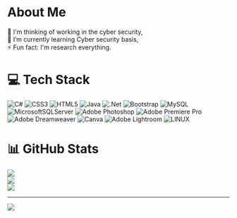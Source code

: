 # About Me
🔭 I'm thinking of working in the cyber security,<br>🌱 I’m currently learning Cyber security basis,<br>⚡ Fun fact: I'm research everything.


# 💻 Tech Stack
![C#](https://img.shields.io/badge/c%23-%23239120.svg?style=flat-square&logo=c-sharp&logoColor=white) ![CSS3](https://img.shields.io/badge/css3-%231572B6.svg?style=flat-square&logo=css3&logoColor=white) ![HTML5](https://img.shields.io/badge/html5-%23E34F26.svg?style=flat-square&logo=html5&logoColor=white) ![Java](https://img.shields.io/badge/java-%23ED8B00.svg?style=flat-square&logo=java&logoColor=white) ![.Net](https://img.shields.io/badge/.NET-5C2D91?style=flat-square&logo=.net&logoColor=white) ![Bootstrap](https://img.shields.io/badge/bootstrap-%23563D7C.svg?style=flat-square&logo=bootstrap&logoColor=white) ![MySQL](https://img.shields.io/badge/mysql-%2300f.svg?style=flat-square&logo=mysql&logoColor=white) ![MicrosoftSQLServer](https://img.shields.io/badge/Microsoft%20SQL%20Sever-CC2927?style=flat-square&logo=microsoft%20sql%20server&logoColor=white) ![Adobe Photoshop](https://img.shields.io/badge/adobephotoshop-%2331A8FF.svg?style=flat-square&logo=adobephotoshop&logoColor=white) ![Adobe Premiere Pro](https://img.shields.io/badge/Adobe%20Premiere%20Pro-9999FF.svg?style=flat-square&logo=Adobe%20Premiere%20Pro&logoColor=white) ![Adobe Dreamweaver](https://img.shields.io/badge/Adobe%20Dreamweaver-FF61F6.svg?style=flat-square&logo=Adobe%20Dreamweaver&logoColor=white) ![Canva](https://img.shields.io/badge/Canva-%2300C4CC.svg?style=flat-square&logo=Canva&logoColor=white) ![Adobe Lightroom](https://img.shields.io/badge/Adobe%20Lightroom-31A8FF.svg?style=flat-square&logo=Adobe%20Lightroom&logoColor=white) ![LINUX](https://img.shields.io/badge/Linux-FCC624?style=flat-square&logo=linux&logoColor=black)
# 📊 GitHub Stats
![](https://github-readme-stats.vercel.app/api?username=seymanurcevik&theme=tokyonight&hide_border=true&include_all_commits=true&count_private=false)<br/>
![](https://github-readme-streak-stats.herokuapp.com/?user=seymanurcevik&theme=tokyonight&hide_border=true)<br/>
![](https://github-readme-stats.vercel.app/api/top-langs/?username=seymanurcevik&theme=tokyonight&hide_border=true&include_all_commits=true&count_private=false&layout=compact)

---
[![](https://visitcount.itsvg.in/api?id=seymanurcevik&icon=0&color=6)](https://visitcount.itsvg.in)

<!-- Proudly created with GPRM ( https://gprm.itsvg.in ) -->
